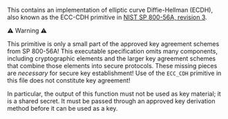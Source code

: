 This contains an implementation of elliptic curve Diffie-Hellman (ECDH), also known as the ECC-CDH primitive in [NIST SP 800-56A, revision 3](https://doi.org/10.6028/NIST.SP.800-56Ar3).

⚠ Warning ⚠

This primitive is only a small part of the approved key agreement schemes from SP 800-56A!
This executable specification omits many components, including cryptographic elements and the larger key agreement schemes that combine those elements into secure protocols. These missing pieces are _necessary_ for secure key establishment! Use of the `ECC_CDH` primitive in this file does not constitute key agreement!

In particular, the output of this function must not be used as key material; it is a shared secret. It must be passed through an approved key derivation method before it can be used as a key.
